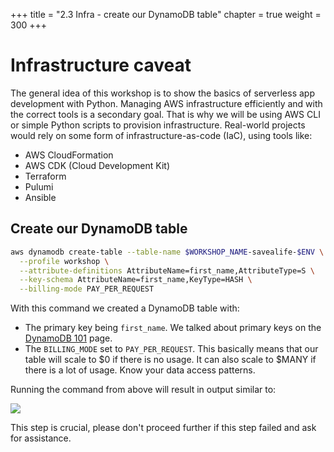 +++
title = "2.3 Infra - create our DynamoDB table"
chapter = true
weight = 300
+++

# Infrastructure caveat

The general idea of this workshop is to show the basics of serverless app development with Python. Managing AWS
infrastructure efficiently and with the correct tools is a secondary goal. That is why we will be using AWS CLI or 
simple Python scripts to provision infrastructure. Real-world projects would rely on some form of infrastructure-as-code (IaC),
using tools like:

- AWS CloudFormation
- AWS CDK (Cloud Development Kit)
- Terraform
- Pulumi
- Ansible

## Create our DynamoDB table

```bash
aws dynamodb create-table --table-name $WORKSHOP_NAME-savealife-$ENV \
  --profile workshop \
  --attribute-definitions AttributeName=first_name,AttributeType=S \
  --key-schema AttributeName=first_name,KeyType=HASH \
  --billing-mode PAY_PER_REQUEST
```

With this command we created a DynamoDB table with:
- The primary key being `first_name`. We talked about primary keys on the [DynamoDB 101](./200-dynamodb-101.html) page.
- The `BILLING_MODE` set to `PAY_PER_REQUEST`. This basically means that our table will scale to $0 if there is no usage.
It can also scale to $MANY if there is a lot of usage. Know your data access patterns.

Running the command from above will result in output similar to:

![](/images/code_screenshots/40_300_1.png)

This step is crucial, please don't proceed further if this step failed and ask for assistance.